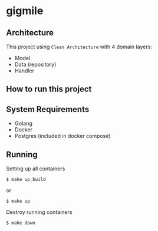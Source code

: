 # gigmile




## Architecture

This project using `Clean Architecture` with 4 domain layers:

- Model
- Data (repository)
- Handler

## How to run this project

## System Requirements

- Golang
- Docker
- Postgres (included in docker compose)

## Running

Setting up all containers

```console
$ make up_build
```

or 


```console
$ make up
```


Destroy running containers

```console
$ make down
```

